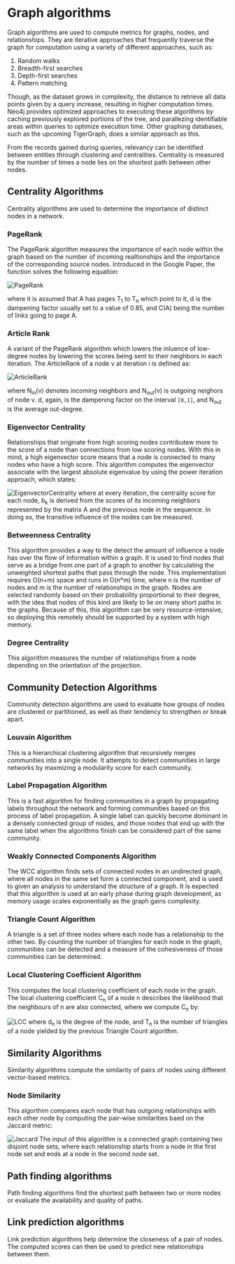 # Graph algorithms

  Graph algorithms are used to compute metrics for graphs, nodes, and relationships. They are iterative approaches that frequently traverse the graph for computation using a variety of different approaches, such as:

  1. Random walks
  2. Breadth-first searches
  3. Depth-first searches
  4. Pattern matching
  
  Though, as the dataset grows in complexity, the distance to retrieve all data points given by a query increase, resulting in higher computation times. Neo4j provides optimized approaches to executing these algorithms by caching previously explored portions of the tree, and parallezing identifiable areas within queries to optimize execution time. Other graphing databases, such as the upcoming TigerGraph, does a similar approach as this.

  From the records gained during queries, relevancy can be identified between entities through clustering and centralities. Centrality is measured by the number of times a node lies on the shortest path between other nodes.

  ## Centrality Algorithms

  Centrality algorithms are used to determine the importance of distinct nodes in a network.

  ### PageRank

  The PageRank algorithm measures the importance of each node within the graph based on the number of incoming realtionships and the importance of the corresponding source nodes. Introduced in the Google Paper, the function solves the following equation:

  ![PageRank](https://neo4j.com/docs/graph-data-science/current/_images/page-rank-formula.svg)

  where it is assumed that A has pages T<sub>1</sub> to T<sub>n</sub> which point to it, d is the dampening factor usually set to a value of 0.85, and C(A) being the number of links going to page A.
  
  ### Article Rank

  A variant of the PageRank algorithm which lowers the inluence of low-degree nodes by lowering the scores being sent to their neighbors in each iteration. The ArticleRank of a node v at iteration i is defined as:
  
  ![ArticleRank](https://neo4j.com/docs/graph-data-science/current/_images/equations/articleRank.svg)

  where N<sub>in</sub>(v) denotes incoming neighbors and N<sub>out</sub>(v) is outgoing neighors of node v. d, again, is the dampening factor on the interval `[0,1]`, and N<sub>out</sub> is the average out-degree.


  ### Eigenvector Centrality

  Relationships that originate from high scoring nodes contributew more to the score of a node than connections from low scoring nodes. With this in mind, a high eigenvector score means that a node is connected to many nodes who have a high score. This algorithm computes the eigenvector associate with the largest absolute eigenvalue by using the power iteration approach, which states:

  ![EigenvectorCentrality](https://wikimedia.org/api/rest_v1/media/math/render/svg/7ab761758aad089bd615f356e66d7b28c71b677e)
  where at every iteration, the centrality score for each node, b<sub>k</sub> is derived from the scores of its incoming neighbors represented by the matrix A and the previous node in the sequence. In doing so, the transitive influence of the nodes can be measured.

  ### Betweenness Centrality
  
  This algorithm provides a way to the detect the amount of influence a node has over the flow of information within a graph. It is used to find nodes that serve as a bridge from one part of a graph to another by calculating the unweighted shortest paths that pass through the node. This implementation requires O(n+m) space and runs in O(n*m) time, where n is the number of nodes and m is the number of relationships in the graph. Nodes are selected randomly based on their probabiility proportional to their degree, with the idea that nodes of this kind are likely to lie on many short paths in the graphs. Because of this, this algorithm can be very resource-intensive, so deploying this remotely should be supported by a system with high memory.

  ### Degree Centrality

  This algorithm measures the number of relationships from a node depending on the orientation of the projection. 

  ## Community Detection Algorithms

  Community detection algorithms are used to evaluate how groups of nodes are clustered or partitioned, as well as their tendency to strengthen or break apart.

  ### Louvain Algorithm

  This is a hierarchical clustering algorithm that recursively merges communities into a single node. It attempts to detect communities in large networks by maxmizing a modularity score for each community.

  ### Label Propagation Algorithm

  This is a fast algorithm for finding communities in a graph by  propagating labels throughout the network and forming communities based on this process of label propagation. A single label can quickly become dominant in a densely connected group of nodes, and those nodes that end up with the same label when the algorithms finish can be considered part of the same community.

  ### Weakly Connected Components Algorithm

  The WCC algorithm finds sets of connected nodes in an undirected graph, where all nodes in the same set form a connected component, and is used to given an analysis to understand the structure of a graph. It is expected that this algorithm is used at an early phase during graph development, as memory usage scales exponentially as the graph gains complexity. 

  ### Triangle Count Algorithm

  A triangle is a set of three nodes where each node has a relationship to the other two. By counting the number of triangles for each node in the graph, communities can be detected and a measure of the cohesiveness of those communities can be determined.

  ### Local Clustering Coefficient Algorithm

  This computes the local clustering coefficient of each node in the graph. The local clustering coefficient C<sub>n</sub> of a node n describes the likelihood that the neighbours of n are also connected, where we compute C<sub>n</sub> by:

  ![LCC](https://neo4j.com/docs/graph-data-science/current/_images/lcc_formula.svg)
  where d<sub>n</sub> is the degree of the node, and T<sub>n</sub> is the number of triangles of a node yielded by the previous Triangle Count algorithm.

  ## Similarity Algorithms

  Similarity algorithms compute the similarity of pairs of nodes using different vector-based metrics.

  ### Node Similarity

  This algorthim compares each node that has outgoing relationships with each other node by computing the pair-wise similarities baed on the Jaccard metric:

  ![Jaccard](https://neo4j.com/docs/graph-data-science/current/_images/jaccard.png)
  The input of this algorithm is a connected graph containing two disjoint node sets, where each relationship starts from a node in the first node set and ends at a node in the second node set.

  ## Path finding algorithms

  Path finding algorithms find the shortest path between two or more nodes or evaluate the availability and quality of paths.

  ## Link prediction algorithms

  Link prediction algorithms help determine the closeness of a pair of nodes. The computed scores can then be used to predict new relationships between them.